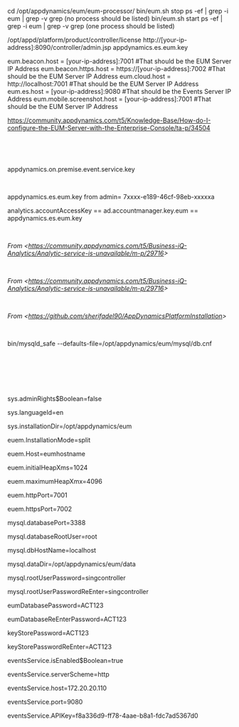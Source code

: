 cd /opt/appdynamics/eum/eum-processor/
bin/eum.sh stop
ps -ef | grep -i eum | grep -v grep (no process should be listed)
bin/eum.sh start
ps -ef | grep -i eum | grep -v grep (one process should be listed)


/opt/appd/platform/product/controller/license 
http://[your-ip-address]:8090/controller/admin.jsp
appdynamics.es.eum.key

eum.beacon.host = [your-ip-address]:7001 #That should be the EUM Server IP Address
eum.beacon.https.host = https://[your-ip-address]:7002 #That should be the EUM Server IP Address
eum.cloud.host = http://localhost:7001 #That should be the EUM Server IP Address
eum.es.host = [your-ip-address]:9080 #That should be the Events Server IP Address
eum.mobile.screenshot.host = [your-ip-address]:7001 #That should be the EUM Server IP Address


<https://community.appdynamics.com/t5/Knowledge-Base/How-do-I-configure-the-EUM-Server-with-the-Enterprise-Console/ta-p/34504>

 

 

appdynamics.on.premise.event.service.key



 

appdynamics.es.eum.key from admin= 7xxxx-e189-46cf-98eb-xxxxxa

analytics.accountAccessKey == ad.accountmanager.key.eum == appdynamics.es.eum.key


 

*From \<<https://community.appdynamics.com/t5/Business-iQ-Analytics/Analytic-service-is-unavailable/m-p/29716>\>*

 


*From \<<https://community.appdynamics.com/t5/Business-iQ-Analytics/Analytic-service-is-unavailable/m-p/29716>\>*

 

*From \<<https://github.com/sherifadel90/AppDynamicsPlatformInstallation>\>*

 


bin/mysqld_safe \--defaults-file=/opt/appdynamics/eum/mysql/db.cnf

 

 

 

sys.adminRights\$Boolean=false

sys.languageId=en

sys.installationDir=/opt/appdynamics/eum

euem.InstallationMode=split

euem.Host=eumhostname

euem.initialHeapXms=1024

euem.maximumHeapXmx=4096

euem.httpPort=7001

euem.httpsPort=7002

mysql.databasePort=3388

mysql.databaseRootUser=root

mysql.dbHostName=localhost

mysql.dataDir=/opt/appdynamics/eum/data

mysql.rootUserPassword=singcontroller

mysql.rootUserPasswordReEnter=singcontroller

eumDatabasePassword=ACT123

eumDatabaseReEnterPassword=ACT123

keyStorePassword=ACT123

keyStorePasswordReEnter=ACT123

eventsService.isEnabled\$Boolean=true

eventsService.serverScheme=http

eventsService.host=172.20.20.110

eventsService.port=9080

eventsService.APIKey=f8a336d9-ff78-4aae-b8a1-fdc7ad5367d0

 
